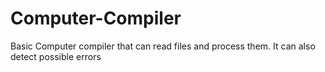 # Computer-Compiler
Basic Computer compiler that can read files and process them. It can also detect possible errors 
